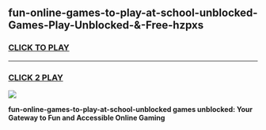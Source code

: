 
## fun-online-games-to-play-at-school-unblocked-Games-Play-Unblocked-&-Free-hzpxs
<h3>
<a href="https://premium76.site?title=fun-online-games-to-play-at-school-unblocked&ref=24A">CLICK TO PLAY</a></h3>
<hr>

<h3>
<a href="https://premium76.site?title=fun-online-games-to-play-at-school-unblocked&ref=24A">CLICK 2 PLAY</a>
  
</h3>

<a href="https://premium76.site?title=fun-online-games-to-play-at-school-unblocked&ref=24A"><img src="https://clearcache.store/games.png"></a>


**fun-online-games-to-play-at-school-unblocked games unblocked: Your Gateway to Fun and Accessible Online Gaming**
